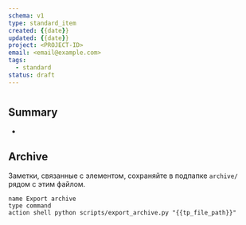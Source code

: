 ```yaml
---
schema: v1
type: standard_item
created: {{date}}
updated: {{date}}
project: <PROJECT-ID>
email: <email@example.com>
tags:
  - standard
status: draft
---
```


# <Item Name>

## Summary
- <short description>

## Archive
Заметки, связанные с элементом, сохраняйте в подпапке `archive/` рядом с этим файлом.

```button
name Export archive
type command
action shell python scripts/export_archive.py "{{tp_file_path}}"
```
